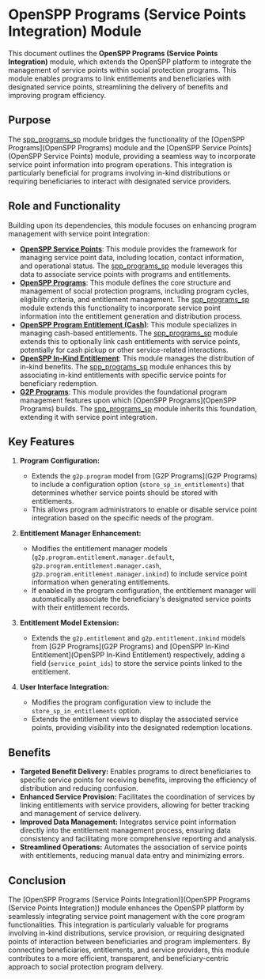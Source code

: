 # OpenSPP Programs (Service Points Integration) Module

This document outlines the **OpenSPP Programs (Service Points Integration)** module, which extends the OpenSPP platform to integrate the management of service points within social protection programs. This module enables programs to link entitlements and beneficiaries with designated service points, streamlining the delivery of benefits and improving program efficiency. 

## Purpose

The [spp_programs_sp](spp_programs_sp) module bridges the functionality of the [OpenSPP Programs](OpenSPP Programs) module and the [OpenSPP Service Points](OpenSPP Service Points) module, providing a seamless way to incorporate service point information into program operations. This integration is particularly beneficial for programs involving in-kind distributions or requiring beneficiaries to interact with designated service providers.

## Role and Functionality

Building upon its dependencies, this module focuses on enhancing program management with service point integration:

* **[OpenSPP Service Points](spp_service_points)**: This module provides the framework for managing service point data, including location, contact information, and operational status. The [spp_programs_sp](spp_programs_sp) module leverages this data to associate service points with programs and entitlements.
* **[OpenSPP Programs](spp_programs)**:  This module defines the core structure and management of social protection programs, including program cycles, eligibility criteria, and entitlement management. The [spp_programs_sp](spp_programs_sp) module extends this functionality to incorporate service point information into the entitlement generation and distribution process.
* **[OpenSPP Program Entitlement (Cash)](spp_entitlement_cash)**: This module specializes in managing cash-based entitlements. The [spp_programs_sp](spp_programs_sp) module extends this to optionally link cash entitlements with service points, potentially for cash pickup or other service-related interactions. 
* **[OpenSPP In-Kind Entitlement](spp_entitlement_in_kind)**: This module manages the distribution of in-kind benefits. The [spp_programs_sp](spp_programs_sp) module enhances this by associating in-kind entitlements with specific service points for beneficiary redemption.
* **[G2P Programs](g2p_programs)**:  This module provides the foundational program management features upon which [OpenSPP Programs](OpenSPP Programs) builds. The [spp_programs_sp](spp_programs_sp) module inherits this foundation, extending it with service point integration. 

## Key Features

1. **Program Configuration:**
    * Extends the `g2p.program` model from [G2P Programs](G2P Programs) to include a configuration option (`store_sp_in_entitlements`) that determines whether service points should be stored with entitlements.
    * This allows program administrators to enable or disable service point integration based on the specific needs of the program.

2. **Entitlement Manager Enhancement:**
    * Modifies the entitlement manager models (`g2p.program.entitlement.manager.default`, `g2p.program.entitlement.manager.cash`, `g2p.program.entitlement.manager.inkind`) to include service point information when generating entitlements.
    * If enabled in the program configuration, the entitlement manager will automatically associate the beneficiary's designated service points with their entitlement records. 

3. **Entitlement Model Extension:**
    * Extends the `g2p.entitlement` and `g2p.entitlement.inkind` models from [G2P Programs](G2P Programs) and [OpenSPP In-Kind Entitlement](OpenSPP In-Kind Entitlement) respectively, adding a field (`service_point_ids`) to store the service points linked to the entitlement. 

4. **User Interface Integration:**
    * Modifies the program configuration view to include the `store_sp_in_entitlements` option.
    * Extends the entitlement views to display the associated service points, providing visibility into the designated redemption locations.

## Benefits

* **Targeted Benefit Delivery:**  Enables programs to direct beneficiaries to specific service points for receiving benefits, improving the efficiency of distribution and reducing confusion.
* **Enhanced Service Provision:** Facilitates the coordination of services by linking entitlements with service providers, allowing for better tracking and management of service delivery.
* **Improved Data Management:** Integrates service point information directly into the entitlement management process, ensuring data consistency and facilitating more comprehensive reporting and analysis. 
* **Streamlined Operations:**  Automates the association of service points with entitlements, reducing manual data entry and minimizing errors.

## Conclusion

The [OpenSPP Programs (Service Points Integration)](OpenSPP Programs (Service Points Integration)) module enhances the OpenSPP platform by seamlessly integrating service point management with the core program functionalities. This integration is particularly valuable for programs involving in-kind distributions, service provision, or requiring designated points of interaction between beneficiaries and program implementers. By connecting beneficiaries, entitlements, and service providers, this module contributes to a more efficient, transparent, and beneficiary-centric approach to social protection program delivery. 
